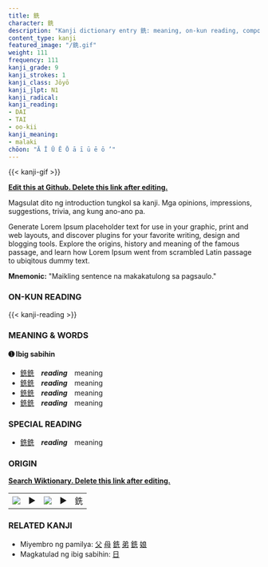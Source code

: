 ```yaml
---
title: 銑
character: 銑
description: "Kanji dictionary entry 銑: meaning, on-kun reading, compounds, origin, related kanji"
content_type: kanji
featured_image: "/銑.gif"
weight: 111
frequency: 111
kanji_grade: 9
kanji_strokes: 1
kanji_class: Jōyō
kanji_jlpt: N1
kanji_radical: 
kanji_reading: 
- DAI
- TAI
- oo-kii
kanji_meaning:
- malaki
chōon: "Ā Ī Ū Ē Ō ā ī ū ē ō ’"
---
```

[//]: # (Don't edit the line below. Kanji animated GIF code is automatically generated.)
{{< kanji-gif >}}

[//]: # (Edit below this line.)

**[Edit this at Github. Delete this link after editing.](https://github.com/tim0g/tim/tree/main/content/kanji/銑/index.md)**

Magsulat dito ng introduction tungkol sa kanji. Mga opinions, impressions, suggestions, trivia, ang kung ano-ano pa.

Generate Lorem Ipsum placeholder text for use in your graphic, print and web layouts, and discover plugins for your favorite writing, design and blogging tools. Explore the origins, history and meaning of the famous passage, and learn how Lorem Ipsum went from scrambled Latin passage to ubiqitous dummy text.
 
**Mnemonic:** "Maikling sentence na makakatulong sa pagsaulo."

### ON-KUN READING

[//]: # (Don't edit the line below. ON-KUN READING code is automatically generated.)
{{< kanji-reading >}}

### MEANING & WORDS

#### ➊ **Ibig sabihin**
  - [銑](../銑)[銑](../銑)　***reading***　meaning
  - [銑](../銑)[銑](../銑)　***reading***　meaning
  - [銑](../銑)[銑](../銑)　***reading***　meaning
  - [銑](../銑)[銑](../銑)　***reading***　meaning

### SPECIAL READING
  - [銑](../銑)[銑](../銑)　***reading***　meaning

### ORIGIN

**[Search Wiktionary. Delete this link after editing.](https://wiktionary.org/wiki/銑)**
<table class="kanji-table"><tr><td>
<img src="60px-銑-bronze.svg.png">
</td><td>▶</td><td>
<img src="60px-銑-oracle.svg.png">
</td><td>▶</td>
<td class="kanji-origin">銑</td>
</tr></table>

### RELATED KANJI
- Miyembro ng pamilya: [父](../父) [母](../母) [銑](../銑) [弟](../弟) [銑](../銑) [娘](../娘)
- Magkatulad ng ibig sabihin: [日](../日)
